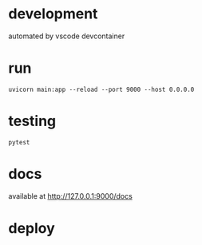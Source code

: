 # development
automated by vscode devcontainer

# run
`
uvicorn main:app --reload --port 9000 --host 0.0.0.0
`

# testing
`
pytest
`

# docs
available at http://127.0.0.1:9000/docs

# deploy
